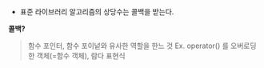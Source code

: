 - 표준 라이브러리 알고리즘의 상당수는 콜백을 받는다.

**콜백?**
> 함수 포인터, 함수 포이넡와 유사한 역할을 한느 것
> Ex. operator() 를 오버로딩한 객체(=함수 객체), 람다 표현식
